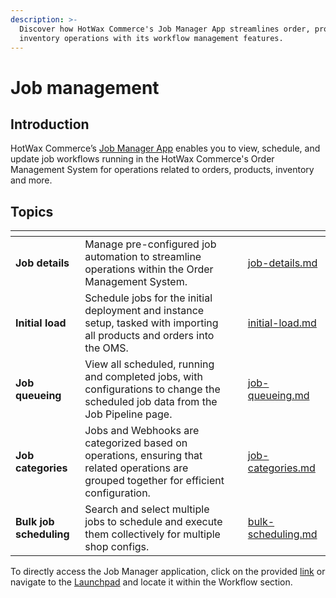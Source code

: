 ```yaml
---
description: >-
  Discover how HotWax Commerce's Job Manager App streamlines order, product, and
  inventory operations with its workflow management features.
---
```


# Job management

## Introduction

HotWax Commerce’s [Job Manager App](https://www.hotwax.co/apps/job-manager-app) enables you to view, schedule, and update job workflows running in the HotWax Commerce's Order Management System for operations related to orders, products, inventory and more.

## Topics

<table data-view="cards"><thead><tr><th></th><th></th><th></th><th data-hidden data-card-target data-type="content-ref"></th></tr></thead><tbody><tr><td><strong>Job details</strong></td><td>Manage pre-configured job automation to streamline operations within the Order Management System.</td><td></td><td><a href="flows/job-details.md">job-details.md</a></td></tr><tr><td><strong>Initial load</strong></td><td>Schedule jobs for the initial deployment and instance setup, tasked with importing all products and orders into the OMS.</td><td></td><td><a href="flows/initial-load.md">initial-load.md</a></td></tr><tr><td><strong>Job queueing</strong></td><td>View all scheduled, running and completed jobs, with configurations to change the scheduled job data from the Job Pipeline page.</td><td></td><td><a href="flows/job-queueing.md">job-queueing.md</a></td></tr><tr><td><strong>Job categories</strong></td><td>Jobs and Webhooks are categorized based on operations, ensuring that related operations are grouped together for efficient configuration.</td><td></td><td><a href="flows/job-categories.md">job-categories.md</a></td></tr><tr><td><strong>Bulk job scheduling</strong></td><td>Search and select multiple jobs to schedule and execute them collectively for multiple shop configs.</td><td></td><td><a href="flows/bulk-scheduling.md">bulk-scheduling.md</a></td></tr></tbody></table>

To directly access the Job Manager application, click on the provided [link](https://job-manager.hotwax.io) or navigate to the [Launchpad](https://launchpad.hotwax.io/home) and locate it within the Workflow section.
